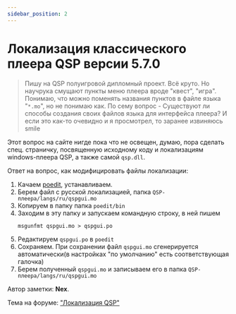 ```yaml
---
sidebar_position: 2
---
```


# Локализация классического плеера QSP версии 5.7.0
<!-- [:informarch_localization] -->

> Пишу на QSP полуигровой дипломный проект. Всё круто. Но научрука смущают пункты меню плеера вроде "квест", "игра". Понимаю, что можно поменять названия пунктов в файле языка "`*.mo`", но не понимаю как. По сему вопрос - Существуют ли способы создания своих файлов языка для интерфейса плеера? И если это как-то очевидно и я просмотрел, то заранее извиняюсь smile

Этот вопрос на сайте нигде пока что не освещен, думаю, пора сделать спец. страничку, посвященную исходному коду и локализациям windows-плеера QSP, а также самой `qsp.dll`.

Ответ на вопрос, как модифицировать файлы локализации:

1. Качаем [poedit](https://sourceforge.net/projects/poedit/), устанавливаем.
2. Берем файл с русской локализацией, папка `QSP-плеера/langs/ru/qspgui.mo`
3. Копируем в папку папка `poedit/bin`
4. Заходим в эту папку и запускаем командную строку, в ней пишем
    ```
    msgunfmt qspgui.mo > qspgui.po
    ```
5. Редактируем `qspgui.po` в `poedit`
6. Сохраняем. При сохранении файл `qspgui.mo` сгенерируется автоматически(в настройках "по умолчанию" есть соответствующая галочка)
7. Берем полученный `qspgui.mo` и записываем его в папка `QSP-плеера/langs/ru/qspgui.mo`

Автор заметки: **Nex**.

Тема на форуме: ["Локализация QSP"](https://qsp.org/index.php?option=com_agora&task=topic&id=164&Itemid=57)
